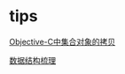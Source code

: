 # tips
[Objective-C中集合对象的拷贝](http://www.jianshu.com/p/0639adee78e6)

[数据结构梳理](http://www.jianshu.com/nb/18204482)



